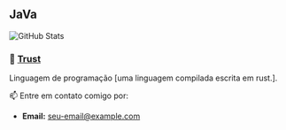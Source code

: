 ## JaVa
![GitHub Stats](https://github-readme-stats.vercel.app/api?username=LuanYago&show_icons=true&theme=radical)
### 🔶 [Trust](https://github.com/seu-usuario/trust)
Linguagem de programação [uma linguagem compilada escrita em rust.].

📫 Entre em contato comigo por:
- **Email:** [seu-email@example.com](mailto:luanyagoc@gmail.com)
